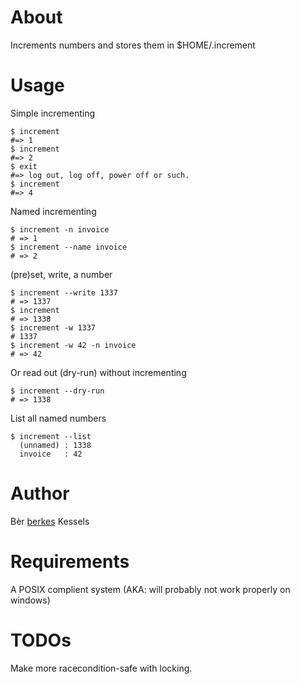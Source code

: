 ﻿# About

Increments numbers and stores them in $HOME/.increment

# Usage

Simple incrementing

    $ increment
    #=> 1
    $ increment
    #=> 2
    $ exit
    #=> log out, log off, power off or such.
    $ increment
    #=> 4

Named incrementing

    $ increment -n invoice
    # => 1
    $ increment --name invoice
    # => 2

(pre)set, write, a number

    $ increment --write 1337
    # => 1337
    $ increment
    # => 1338
    $ increment -w 1337
    # 1337
    $ increment -w 42 -n invoice
    # => 42

Or read out (dry-run) without incrementing

    $ increment --dry-run
    # => 1338

List all named numbers

    $ increment --list
      (unnamed) : 1338
      invoice   : 42

# Author

Bèr [berkes](http://berk.es) Kessels <ber webschuur com >

# Requirements

A POSIX complient system (AKA: will probably not work properly on windows)

# TODOs

Make more racecondition-safe with locking.
